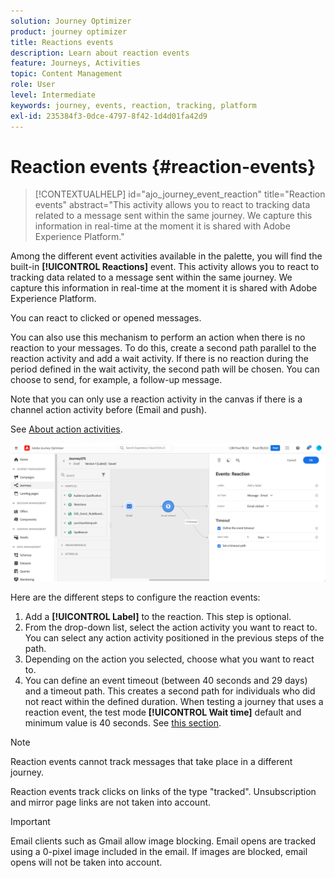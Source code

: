 ```yaml
---
solution: Journey Optimizer
product: journey optimizer
title: Reactions events
description: Learn about reaction events
feature: Journeys, Activities
topic: Content Management
role: User
level: Intermediate
keywords: journey, events, reaction, tracking, platform
exl-id: 235384f3-0dce-4797-8f42-1d4d01fa42d9
---
```

# Reaction events {#reaction-events}

>[!CONTEXTUALHELP]
>id="ajo_journey_event_reaction"
>title="Reaction events"
>abstract="This activity allows you to react to tracking data related to a message sent within the same journey. We capture this information in real-time at the moment it is shared with Adobe Experience Platform."

Among the different event activities available in the palette, you will find the built-in **[!UICONTROL Reactions]** event. This activity allows you to react to tracking data related to a message sent within the same journey. We capture this information in real-time at the moment it is shared with Adobe Experience Platform. 

You can react to clicked or opened messages. 

You can also use this mechanism to perform an action when there is no reaction to your messages. To do this, create a second path parallel to the reaction activity and add a wait activity. If there is no reaction during the period defined in the wait activity, the second path will be chosen. You can choose to send, for example, a follow-up message. 

Note that you can only use a reaction activity in the canvas if there is a channel action activity before (Email and push).

See [About action activities](../building-journeys/about-journey-activities.md#action-activities).

 ![](assets/journey45.png)

Here are the different steps to configure the reaction events:

1. Add a **[!UICONTROL Label]** to the reaction. This step is optional.
1. From the drop-down list, select the action activity you want to react to. You can select any action activity positioned in the previous steps of the path.
1. Depending on the action you selected, choose what you want to react to. 
1. You can define an event timeout (between 40 seconds and 29 days) and a timeout path. This creates a second path for individuals who did not react within the defined duration. When testing a journey that uses a reaction event, the test mode **[!UICONTROL Wait time]** default and minimum value is 40 seconds. See [this section](../building-journeys/testing-the-journey.md).

>[!NOTE]
>
>
>Reaction events cannot track messages that take place in a different journey.
>
>Reaction events track clicks on links of the type "tracked". Unsubscription and mirror page links are not taken into account.

>[!IMPORTANT]
>
>Email clients such as Gmail allow image blocking. Email opens are tracked using a 0-pixel image included in the email. If images are blocked, email opens will not be taken into account.
